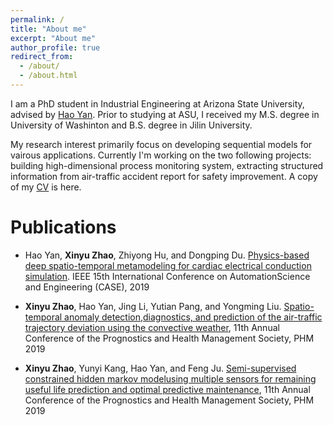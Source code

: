 ```yaml
---
permalink: /
title: "About me"
excerpt: "About me"
author_profile: true
redirect_from: 
  - /about/
  - /about.html
---
```


I am a PhD student in Industrial Engineering at Arizona State University, advised by [Hao Yan](http://www.public.asu.edu/~hyan46/). Prior to studying at ASU, I received my M.S. degree in University of Washinton and B.S. degree in Jilin University. 

My research interest primarily focus on developing sequential models for vairous applications. Currently I'm working on the two following projects: building high-dimensional process monitoring system, extracting structured information from air-traffic accident report for safety improvement. A copy of my [CV](https://xz941.github.io/assets/CV.pdf) is here. 

# Publications

- Hao Yan, **Xinyu Zhao**, Zhiyong Hu, and Dongping Du. [Physics-based deep spatio-temporal metamodeling for cardiac electrical conduction simulation](https://ieeexplore.ieee.org/abstract/document/8842902). IEEE 15th International Conference on AutomationScience and Engineering (CASE), 2019

- **Xinyu Zhao**, Hao Yan, Jing Li, Yutian Pang, and Yongming Liu. [Spatio-temporal anomaly detection,diagnostics,  and  prediction  of  the  air-traffic  trajectory  deviation  using  the  convective  weather](https://www.phmpapers.org/index.php/phmconf/article/view/854), 11th Annual Conference of the Prognostics and Health Management Society, PHM 2019

- **Xinyu Zhao**, Yunyi Kang, Hao Yan, and Feng Ju. [Semi-supervised constrained hidden markov modelusing  multiple  sensors  for  remaining  useful  life  prediction  and  optimal  predictive  maintenance](https://www.phmpapers.org/index.php/phmconf/article/view/851), 11th Annual Conference of the Prognostics and Health Management Society, PHM 2019

  

  

